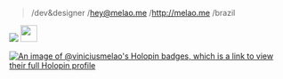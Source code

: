 > /dev&designer
> /hey@melao.me
> /http://melao.me
> /brazil

<a href="https://www.instagram.com/mellonnn.eth/"><img src="https://img.shields.io/badge/instagram%20@mellonnn.eth-DD2476?style=for-the-badge&logo=instagram&logoColor=white"/></a>
<a href="http://melao.me/"><img height="30px" src="https://img.shields.io/badge/My%20Website:%20melao.me-8E2DE2?style=for-the-badge&logo=google%20chrome&logoColor=white"/></a>

[![An image of @viniciusmelao's Holopin badges, which is a link to view their full Holopin profile](https://holopin.me/viniciusmelao)](https://holopin.io/@viniciusmelao)

</p>
